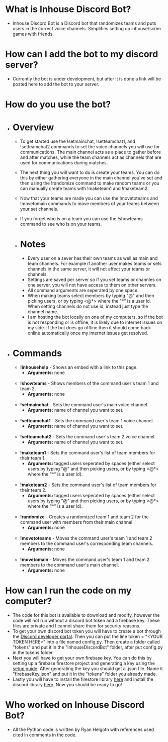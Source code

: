 # What is Inhouse Discord Bot?
- Inhouse Discord Bot is a Discord bot that randomizes teams and puts users in the correct voice channels. Simplifies setting up inhouse/scrim games with friends.

# How can I add the bot to my discord server?
- Currently the bot is under development, but after it is done a link will be posted here to add the bot to your server.

# How do you use the bot?
- # Overview
  - To get started use the !setmainchat, !setteamchat1, and !setteamchat2 commands to set the voice channels you will use for communications. The main channel acts as a place to gather before and after matches, while the team channels act as channels that are used for communications during matches. 
  - The next thing you will want to do is create your teams. You can do this by either gathering everyone in the main channel you've set and then using the !randomize command to make random teams or you can manually create teams with !maketeam1 and !maketeam2.
  - Now that your teams are made you can use the !movetoteams and !movetomain commands to move members of your teams between your set channels.
  - If you forget who is on a team you can use the !showteams command to see who is on your teams.
  
  - # Notes
    - Every user on a sever has their own teams as well as main and team channels. For example if another user makes teams or sets channels in the same server, it will not affect your teams or channels.
    - Settings are saved per server so if you set teams or channles on one server, you will not have access to them on other servers.
    - All command arguments are seperated by one space.
    - When making teams select members by typing "@" and then picking users, or by typing <@\*> where the "\*" is a user id. When setting channels do not use id, instead just type the channel name.
    - I am hosting the bot locally on one of my computers, so if the bot is not responding or is offline, it is likely due to internet issues on my side. If the bot does go offline then it should come back online automatically once my internet issues get resolved.

- # Commands
  - **!inhousehelp** \- Shows an embed with a link to this page.
    - **Arguments:** none
    <br/>
  - **!showteams** \- Shows members of the command user's team 1 and team 2. 
    - **Arguments:** none
    <br/>
  - **!setmainchat** \- Sets the command user's main voice channel.
    - **Arguments:** name of channel you want to set.
    <br/>
  - **!setteamchat1** \- Sets the command user's team 1 voice channel.
    - **Arguments:** name of channel you want to set.
    <br/>
  - **!setteamchat2** \- Sets the command user's team 2 voice channel.
    - **Arguments:** name of channel you want to set.
    <br/>
  - **!maketeam1** \- Sets the command user's list of team members for their team 1.
    - **Arguments:** tagged users seperated by spaces (either select users by typing "@" and then picking users, or by typing <@\*> where the "\*" is a user id).
    <br/>
  - **!maketeam2** \- Sets the command user's list of team members for their team 2.
    - **Arguments:** tagged users seperated by spaces (either select users by typing "@" and then picking users, or by typing <@\*> where the "\*" is a user id).
    <br/>
  - **!randomize** \- Creates a randomized team 1 and team 2 for the command user with members from their main channel. 
    - **Arguments:** none
    <br/>
  - **!movetoteams** \- Moves the command user's team 1 and team 2 members to the command user's corresponding team channels.
    - **Arguments:** none
    <br/>
  - **!movetomain** \- Moves the command user's team 1 and team 2 members to the command user's main channel.
    - **Arguments:** none
   
# How can I run the code on my computer?
- The code for this bot is available to download and modify, however the code will not run without a discord bot token and a firebase key. These files are private and I cannot share them for security reasons. 
- To get your own discord bot token you will have to create a bot through the [Discord developer portal](https://discord.com/developers/applications). Then you can put the line token = "\<YOUR TOKEN HERE\>" into a file named config.py. Then create a folder called "tokens" and put it in the "inhouseDiscordBot" folder, after put config.py in the tokens folder.
- Next you will have to get your own firebase key. You can do this by setting up a firebase firestore project and generating a key using the [setup guide](https://firebase.google.com/docs/firestore/quickstart). After generating the key you should get a .json file. Name it "firebaseKey.json" and put it in the "tokens" folder you already made. 
- Lastly you will have to install the firestore library [here](https://firebase.google.com/docs/firestore/quickstart#set_up_your_development_environment) and install the discord library [here](https://discordpy.readthedocs.io/en/stable/intro.html#installing). Now you should be ready to go!

# Who worked on Inhouse Discord Bot?
- All the Python code is written by Ryan Helgoth with references used cited in comments in the code.
